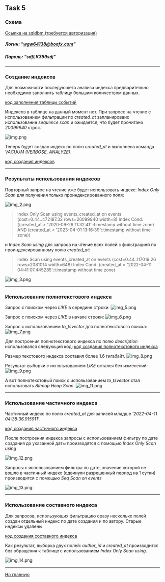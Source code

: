 ## Task 5

### Схема
[Ссылка на sqldbm (требуется авторизация)](https://app.sqldbm.com/MySQL/Edit/p195366/)
##### Логин: "wgw64138@boofx.com"
##### Пароль: "sdfLK359sdj"

---

### Создание индексов

Для возможности последующего анализа индекса предварительно необходимо заполнить таблицу большим количеством данных.

[код заполнения таблицы событий](https://github.com/PanovAlexey/database_course/blob/main/docs/tasks/05/fill_event_table.sql)

Индексов в таблице на данный момент нет.
При запросе на чтение с использованием фильтрации по _created_at_ запланировано использование _sequence scan_ и ожидается,
что будет прочитано _20099940_ строк.

![img.png](05/img.png)

Теперь будет создан индекс по полю _created_at_ и выполнена команда _VACUUM (VERBOSE, ANALYZE)_.

[код создания индексов](https://github.com/PanovAlexey/database_course/blob/main/docs/tasks/05/create_indexes.sql)

---

### Результаты использования индексов

Повторный запрос на чтение уже будет использовать индекс:
_Index Only Scan_ для получения только проиндексированного поля:

![img_2.png](05/img_2.png)

>Index Only Scan using events_created_at on events  (cost=0.44..472187.32 rows=20099940 width=8)
Index Cond: ((created_at > '2020-09-29 11:32:41'::timestamp without time zone) AND (created_at < '2023-04-01 13:16:39'::timestamp without time zone))

и _Index Scan using_ для запроса на чтение всех полей с фильтрацией по проиндексированному полю _created_at_:

>Index Scan using events_created_at on events  (cost=0.44..117019.26 rows=2081014 width=648)
Index Cond: (created_at = '2022-04-11 04:41:07.445285'::timestamp without time zone)

![img_3.png](05/img_3.png)


---

### Использование полнотекстового индекса

Запрос с поиском через _LIKE_ в середине строки:
![img_5.png](05/img_5.png)

Запрос с поиском через _LIKE_ в начале строки:
![img_6.png](05/img_6.png)

Запрос с использованием _to_tsvector_ для полнотекстового поиска:
![img_7.png](05/img_7.png)

Для построения полнотекстового индекса по полю _description_ использовался следующий код:
[код создания полнотекстового индекса](https://github.com/PanovAlexey/database_course/blob/main/docs/tasks/05/text_indexes.sql)

Размер текстового индекса составил более 1.6 гигабайт.
![img_8.png](05/img_8.png)

Результат выборки с использованием _LIKE_ остался без изменений:
![img_9.png](05/img_9.png)

А вот полнотекстовый поиск с использованием _to_tsvector_ стал использовать _Bitmap Heap Scan_.
![img_11.png](05/img_11.png)


---

### Использование частичного индекса

Частичный индекс по полю _created_at_ для записей младше _'2022-04-11 04:38:36.915911'_.

[код создания частичного индекса](https://github.com/PanovAlexey/database_course/blob/main/docs/tasks/05/partial_index.sql)

После построения индекса запросы с использованием фильтру по дате создания до указанной даты производятся
с помощью _Index Only Scan using_

![img_12.png](05/img_12.png)

Запросы с использованием фильтра по дате, значение которой не вошло в частичный индекс (сдвинули разрешенный период на 1 сутки)
производится с помощью _Seq Scan on events_

![img_13.png](05/img_13.png)

---

### Использование составного индекса

Для запросов, использующих фильтрацию сразу несколько полей создан отдельный индекс по дате создания и по автору. 
Старые индексы удалены.

[код создания составного индекса](https://github.com/PanovAlexey/database_course/blob/main/docs/tasks/05/multicolumn_indexes.sql)
 
Как результат, выборка двух полей: _author_id_ и _created_at_ производится без обращения к таблице
с использованием _Index Only Scan using_.

![img_14.png](05/img_14.png)

---


[На главную](https://github.com/PanovAlexey/database_course/blob/main/README.md)